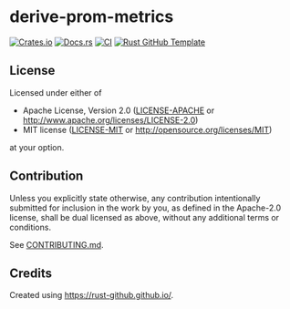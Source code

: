 # derive-prom-metrics

[![Crates.io](https://img.shields.io/crates/v/derive-prom-metrics.svg)](https://crates.io/crates/derive-prom-metrics)
[![Docs.rs](https://docs.rs/derive-prom-metrics/badge.svg)](https://docs.rs/derive-prom-metrics)
[![CI](https://github.com/0xangelo/derive-prom-metrics/workflows/CI/badge.svg)](https://github.com/0xangelo/derive-prom-metrics/actions)
[![Rust GitHub Template](https://img.shields.io/badge/Rust%20GitHub-Template-blue)](https://rust-github.github.io/)

<!-- cargo-rdme -->

## License

Licensed under either of

 * Apache License, Version 2.0
   ([LICENSE-APACHE](LICENSE-APACHE) or http://www.apache.org/licenses/LICENSE-2.0)
 * MIT license
   ([LICENSE-MIT](LICENSE-MIT) or http://opensource.org/licenses/MIT)

at your option.

## Contribution

Unless you explicitly state otherwise, any contribution intentionally submitted
for inclusion in the work by you, as defined in the Apache-2.0 license, shall be
dual licensed as above, without any additional terms or conditions.

See [CONTRIBUTING.md](CONTRIBUTING.md).

## Credits

Created using https://rust-github.github.io/.
